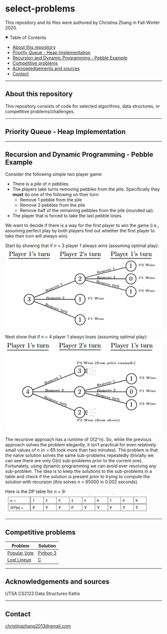 # select-problems
This repository and its files were authored by Christina Zhang in Fall-Winter 2020.

<details open>
<summary>Table of Contents</summary>

- [About this repository](#about)
- [Priority Queue - Heap Implementation](#pq-hi)
- [Recursion and Dynamic Programming - Pebble Example](#pebble)
- [Competitive problems](#comp)
- [Acknowledgements and sources](#ack)
- [Contact](#contact)
</details>

- - - -
## About this repository <a name="about"/>
This repository consists of code for selected algorithms, data structures, or competitive problems/challenges.

- - - -
## Priority Queue - Heap Implementation <a name="pq-hi"/>

- - - -
## Recursion and Dynamic Programming - Pebble Example <a name="pebble"/>
Consider the following simple two player game:
- There is a pile of *n* pebbles.
- The  players  take  turns  removing  pebbles  from  the  pile.  Specifically  they **must** do one of the following on their turn:
  - Remove 1 pebble from the pile
  - Remove 2 pebbles from the pile
  - Remove half of the remaining pebbles from the pile (rounded up).
- The player that is forced to take the last pebble loses. 

We want to decide if there is a way for the first player to win the game (i.e., assuming perfect play by both players find out whether the first player to take their turn will always win). 

Start by showing that if *n* = 3 player 1 always wins (assuming optimal play):
![alt text](images/pebble0.JPG)


Next show that if *n* = 4 player 1 always loses (assuming optimal play):
![alt text](images/pebble1.JPG)

The recursive approach has a runtime of O(2^*n*).
So, while the previous approach solves the problem elegantly, it isn’t practical for even relatively small values of *n* (*n* = 65 took more than two minutes). The problem is that the naive solution solves the same sub-problems repeatedly (trivially we can see  there are only O(n) sub-problems prior to the current one). Fortunately, using dynamic programming we can avoid ever resolving any sub-problem. The idea is to keep the solutions to the sub-problems in a table and check if the solution is present prior to trying to compute the solution with recursion (this solves *n* = 65000 in 0.002 seconds).

Here is the DP table for *n = 9*:
![alt text](images/pebbleDPTable.JPG)

- - - -
## Competitive problems <a name="comp"/>
| Problem | Solution |
| --- | --- |
| <a href='https://open.kattis.com/problems/vote'>Popular Vote</a> | [Python 3](popular-vote.py) |
| <a href='https://open.kattis.com/problems/lostlineup'>Lost Lineup</a> | [C](lostline-up.c) |

- - - -
## Acknowledgements and sources <a name="ack">
UTSA CS2123 Data Structures
Kattis
  
- - - -
## Contact <a name="contact"/>
christinazhang2013@gmail.com

